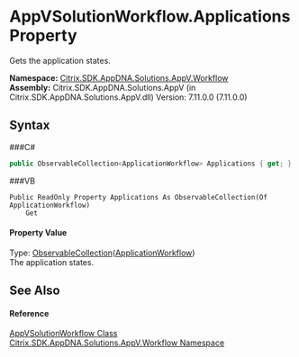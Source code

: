 # AppVSolutionWorkflow.Applications Property 
 

Gets the application states.

**Namespace:**&nbsp;<a href="N_Citrix_SDK_AppDNA_Solutions_AppV_Workflow">Citrix.SDK.AppDNA.Solutions.AppV.Workflow</a><br />**Assembly:**&nbsp;Citrix.SDK.AppDNA.Solutions.AppV (in Citrix.SDK.AppDNA.Solutions.AppV.dll) Version: 7.11.0.0 (7.11.0.0)

## Syntax

###C#
```csharp
public ObservableCollection<ApplicationWorkflow> Applications { get; }
```

###VB
```vbnet
Public ReadOnly Property Applications As ObservableCollection(Of ApplicationWorkflow)
	Get
```


#### Property Value
Type: <a href="http://msdn2.microsoft.com/en-us/library/ms668604" target="_blank">ObservableCollection</a>(<a href="T_Citrix_SDK_AppDNA_Solutions_AppV_Workflow_ApplicationWorkflow">ApplicationWorkflow</a>)<br />The application states.

## See Also


#### Reference
<a href="T_Citrix_SDK_AppDNA_Solutions_AppV_Workflow_AppVSolutionWorkflow">AppVSolutionWorkflow Class</a><br /><a href="N_Citrix_SDK_AppDNA_Solutions_AppV_Workflow">Citrix.SDK.AppDNA.Solutions.AppV.Workflow Namespace</a><br />